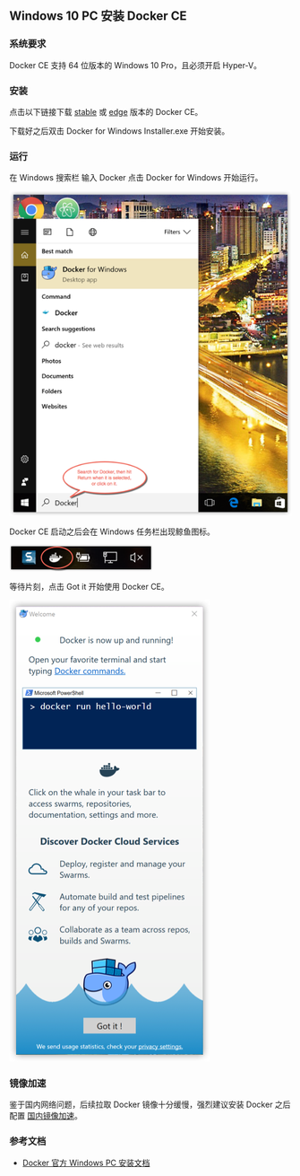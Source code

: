 ## Windows 10 PC 安装 Docker CE

### 系统要求

Docker CE 支持 64 位版本的 Windows 10 Pro，且必须开启 Hyper-V。

### 安装

点击以下链接下载 [stable](https://download.docker.com/win/stable/Docker%20for%20Windows%20Installer.exe) 或 [edge](https://download.docker.com/win/edge/Docker%20for%20Windows%20Installer.exe) 版本的 Docker CE。

下载好之后双击 Docker for Windows Installer.exe 开始安装。

### 运行

在 Windows 搜索栏 输入 Docker 点击 Docker for Windows 开始运行。

![](_images/install-win-docker-app-search.png)

Docker CE 启动之后会在 Windows 任务栏出现鲸鱼图标。

![](_images/install-win-taskbar-circle.png)

等待片刻，点击 Got it 开始使用 Docker CE。

![](_images/install-win-success-popup-cloud.png)

### 镜像加速

鉴于国内网络问题，后续拉取 Docker 镜像十分缓慢，强烈建议安装 Docker 之后配置 [国内镜像加速](/install/mirror.html)。

### 参考文档

* [Docker 官方 Windows PC 安装文档](https://docs.docker.com/docker-for-windows/install/)
